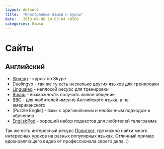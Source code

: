```yaml
---
layout: default
title:  "Иностранные языки и курсы"
date:   2018-04-08 14:03:04 +0300
categories: Языки
---
```


# Сайты

## Английский
* [Skyeng](http://skyeng.ru) - курсы по Skype
* [Duolingvo](http://duolingo.com) - так же ту есть несколько других языков для тренировки
* [Lingualeo](https://lingualeo.com) - неплохой ресурс для тренировки
* [Busuu](http://busuu.com) - возможность получить живое общение
* [BBC](bbc.co.uk) - для любителей именно Английского языка, а не американского
* [Puzzle Englis] - язык с оригинальным и необычным подходом к обучению
* [EnglishPod](https://t.me/EnglishPod_podcast) - хороший набор подкастов для любителей телеграмма


Так же есть интересный ресурс [Полиглот](https://16polyglot.ru), где можно найти много интересных уроков на разных популярных языках.
Отличный пример вдохновляющего видео от профессионала своего дела. :)